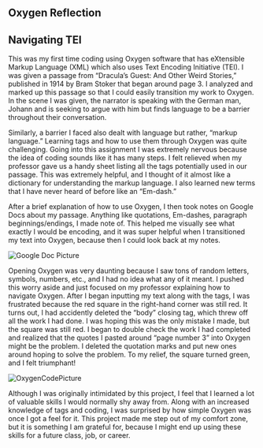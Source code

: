 
## Oxygen Reflection
 
## Navigating TEI
 
This was my first time coding using Oxygen software that has eXtensible Markup Language (XML) which also uses Text Encoding Initiative (TEI). I was given a passage from “Dracula’s Guest: And Other Weird Stories,” published in 1914 by Bram Stoker that began around page 3. I analyzed and marked up this passage so that I could easily transition my work to Oxygen. In the scene I was given, the narrator is speaking with the German man, Johann and is seeking to argue with him but finds language to be a barrier throughout their conversation.  
 
Similarly, a barrier I faced also dealt with language but rather, “markup language.” Learning tags and how to use them through Oxygen was quite challenging. Going into this assignment I was extremely nervous because the idea of coding sounds like it has many steps. I felt relieved when my professor gave us a handy sheet listing all the tags potentially used in our passage. This was extremely helpful, and I thought of it almost like a dictionary for understanding the markup language. I also learned new terms that I have never heard of before like an “Em-dash.”
 
After a brief explanation of how to use Oxygen, I then took notes on Google Docs about my passage. Anything like quotations, Em-dashes, paragraph beginnings/endings, I made note of. This helped me visually see what exactly I would be encoding, and it was super helpful when I transitioned my text into Oxygen, because then I could look back at my notes.
 
![Google Doc Picture](https://alexandrahoran.github.io/Alexandra-Horan-CNU/images/googledocpic.jpg)
 
Opening Oxygen was very daunting because I saw tons of random letters, symbols, numbers, etc., and I had no idea what any of it meant. I pushed this worry aside and just focused on my professor explaining how to navigate Oxygen. After I began inputting my text along with the tags, I was frustrated because the red square in the right-hand corner was still red. It turns out, I had accidently deleted the “body” closing tag, which threw off all the work I had done. I was hoping this was the only mistake I made, but the square was still red. I began to double check the work I had completed and realized that the quotes I pasted around “page number 3” into Oxygen might be the problem. I deleted the quotation marks and put new ones around hoping to solve the problem. To my relief, the square turned green, and I felt triumphant!
 
![OxygenCodePicture](https://alexandrahoran.github.io/Alexandra-Horan-CNU/images/oxygencode.jpg)

Although I was originally intimidated by this project, I feel that I learned a lot of valuable skills I would normally shy away from. Along with an increased knowledge of tags and coding, I was surprised by how simple Oxygen was once I got a feel for it. This project made me step out of my comfort zone, but it is something I am grateful for, because I might end up using these skills for a future class, job, or career.

